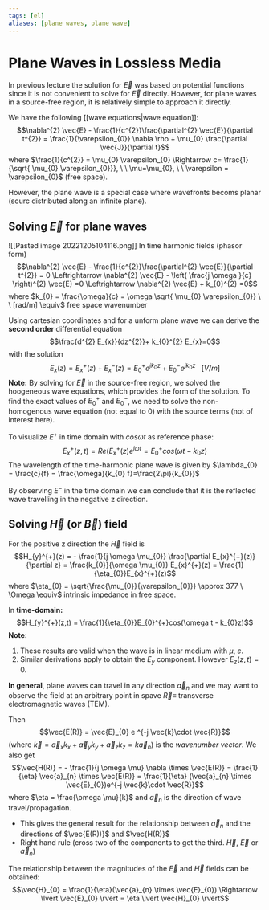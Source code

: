 ```yaml
---
tags: [el]
aliases: [plane waves, plane wave]
---
```

# Plane Waves in Lossless Media

In previous lecture the solution for $\vec{E}$ was based on potential functions since it is not convenient to solve for $\vec{E}$ directly. However, for plane waves in a source-free region, it is relatively simple to approach it directly.

We have the following [[wave equations|wave equation]]: $$\nabla^{2} \vec{E} - \frac{1}{c^{2}}\frac{\partial^{2} \vec{E}}{\partial t^{2}} = \frac{1}{\varepsilon_{0}} \nabla \rho + \mu_{0} \frac{\partial \vec{J}}{\partial t}$$where $\frac{1}{c^{2}} = \mu_{0} \varepsilon_{0} \Rightarrow c= \frac{1}{\sqrt{ \mu_{0} \varepsilon_{0}}}, \ \ \mu=\mu_{0}, \ \ \varepsilon = \varepsilon_{0}$ (free space).

However, the plane wave is a special case where wavefronts becoms planar (sourc distributed along an infinite plane).

## Solving $\vec{E}$ for plane waves
![[Pasted image 20221205104116.png]]
In time harmonic fields (phasor form) $$\nabla^{2} \vec{E} - \frac{1}{c^{2}}\frac{\partial^{2} \vec{E}}{\partial t^{2}} = 0 \Leftrightarrow \nabla^{2} \vec{E} - \left( \frac{j \omega }{c} \right)^{2} \vec{E}  =0 \Leftrightarrow \nabla^{2} \vec{E} + k_{0}^{2} =0$$where $k_{0} = \frac{\omega}{c} = \omega \sqrt{ \mu_{0} \varepsilon_{0}} \ \ [rad/m]  \equiv$ free space wavenumber

Using cartesian coordinates and for a unform plane wave we can derive the **second order** differential equation $$\frac{d^{2} E_{x}}{dz^{2}}+ k_{0}^{2} E_{x}=0$$with the solution $$E_{x} (z) = E_{x}^{+}(z) + E_{x}^{-}(z) = E_{0}^{+}e^{jk_{0}z} + E_{0}^{-}e^{jk_{0}z} \ \ \ [V/m]$$
**Note:** By solving for $\vec{E}$ in the source-free region, we solved the hoogeneous wave equations, which provides the form of the solution. To find the exact values of $E_{0}^+$ and $E_{0}^{-}$, we need to solve the non-homogenous wave equation (not equal to 0) with the source terms (not of interest here).

To visualize $E^{+}$ in time domain with $cos \omega t$ as reference phase: $$E_{x}^{+}(z,t)= Re(E_{x}^{+}(z)e^{j \omega t}=E_{0}^{+} cos (\omega t - k_{0}z)$$
The wavelength of the time-harmonic plane wave is given by $\lambda_{0} = \frac{c}{f} = \frac{\omega}{k_{0} f}=\frac{2\pi}{k_{0}}$

By observing $E^{-}$ in the time domain we can conclude that it is the reflected wave travelling in the negative z direction.

## Solving $\vec{H}$ (or $\vec{B}$) field

For the positive z direction the $\vec{H}$ field is $$H_{y}^{+}(z) = - \frac{1}{j \omega \mu_{0}} \frac{\partial E_{x}^{+}(z)}{\partial z} = \frac{k_{0}}{\omega \mu_{0}} E_{x}^{+}(z) = \frac{1}{\eta_{0}}E_{x}^{+}(z)$$where $\eta_{0} = \sqrt{\frac{\mu_{0}}{\varepsilon_{0}}} \approx 377 \ \Omega \equiv$ intrinsic impedance in free space.

In **time-domain:** $$H_{y}^{+}(z,t) = \frac{1}{\eta_{0}}E_{0}^{+}cos(\omega t - k_{0}z)$$
**Note:**
1. These results are valid when the wave is in linear medium with $\mu, \ \varepsilon$.
2. Similar derivations apply to obtain the $E_{y}$ component. However $E_{z}(z,t) = 0$.

**In general**, plane waves can travel in any direction $\vec{a}_{n}$ and we may want to observe the field at an arbitrary point in spave $\vec{R} \equiv$ transverse electromagnetic waves (TEM).

Then $$\vec{E(R)} = \vec{E}_{0} e ^{-j \vec{k}\cdot \vec{R}}$$(where $\vec{k} = \vec{a}_{x}k_{x}+\vec{a}_{y}k_{y}+\vec{a}_{z}k_{z} = k \vec{a}_{n}$) is the *wavenumber vector*. We also get $$\vec{H(R)} = - \frac{1}{j \omega \mu} \nabla \times \vec{E(R)} = \frac{1}{\eta} \vec{a}_{n} \times \vec{E(R)} = \frac{1}{\eta} (\vec{a}_{n} \times \vec{E}_{0})e^{-j \vec{k}\cdot \vec{R}}$$where $\eta = \frac{\omega \mu}{k}$ and $\vec{a}_{n}$ is the direction of wave travel/propagation.
- This gives the general result for the relationship between $\vec{a}_{n}$ and the directions of $\vec{E(R))}$ and $\vec{H(R)}$
- Right hand rule (cross two of the components to get the third. $\vec{H}$, $\vec{E}$ or $\vec{a}_{n}$)

The relationship between the magnitudes of the $\vec{E}$ and $\vec{H}$ fields can be obtained: $$\vec{H}_{0} = \frac{1}{\eta}(\vec{a}_{n} \times \vec{E}_{0}) \Rightarrow \lvert  \vec{E}_{0} \rvert = \eta \lvert \vec{H}_{0} \rvert$$
